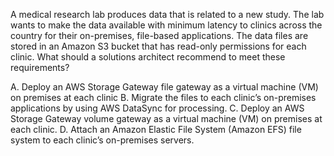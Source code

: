 A medical research lab produces data that is related to a new study. The lab wants to make the data available with minimum latency to clinics across the country for their on-premises, file-based applications. The data files are stored in an Amazon S3 bucket that has read-only permissions for each clinic. What should a solutions architect recommend to meet these requirements? 

A. Deploy an AWS Storage Gateway file gateway as a virtual machine (VM) on premises at each clinic 
B. Migrate the files to each clinic’s on-premises applications by using AWS DataSync for processing. 
C. Deploy an AWS Storage Gateway volume gateway as a virtual machine (VM) on premises at each clinic. 
D. Attach an Amazon Elastic File System (Amazon EFS) file system to each clinic’s on-premises servers.